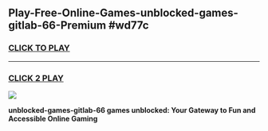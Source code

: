 
## Play-Free-Online-Games-unblocked-games-gitlab-66-Premium #wd77c
<h3>
<a href="https://premium.freeplayer.one?title=unblocked-games-gitlab-66&ref=8M">CLICK TO PLAY</a></h3>
<hr>

<h3>
<a href="https://premium.freeplayer.one?title=unblocked-games-gitlab-66&ref=8M">CLICK 2 PLAY</a>
  
</h3>

<a href="https://premium.freeplayer.one?title=unblocked-games-gitlab-66&ref=8M"><img src="https://clearcache.store/games.png"></a>


**unblocked-games-gitlab-66 games unblocked: Your Gateway to Fun and Accessible Online Gaming**
